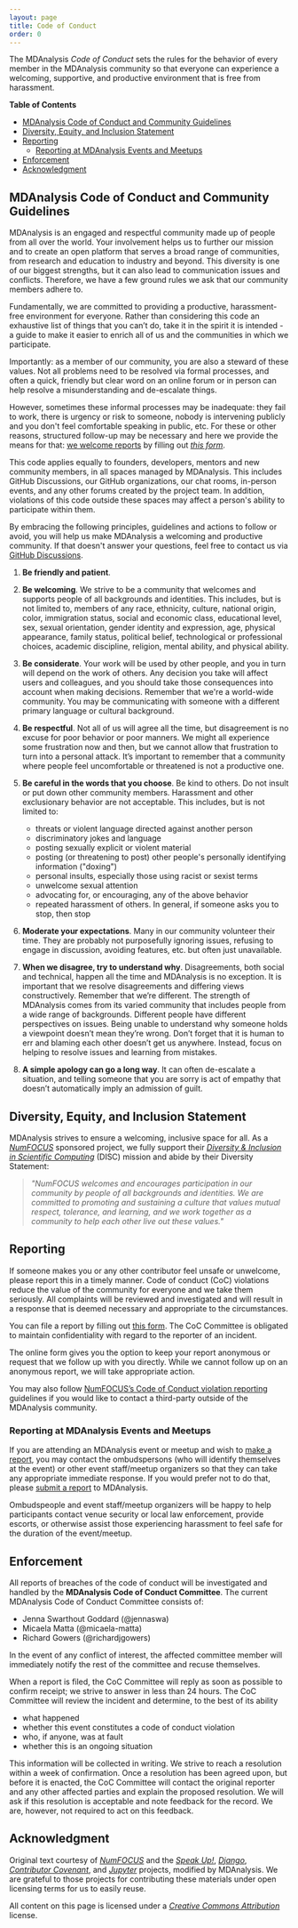 ```yaml
---
layout: page
title: Code of Conduct
order: 0
---
```


<!-- DON'T CHANGE THIS. ALWAYS COPY FROM THE MAIN CODE REPOSITORY -->

The MDAnalysis *Code of Conduct* sets the rules for the behavior of
every member in the MDAnalysis community so that everyone can
experience a welcoming, supportive, and productive environment that is
free from harassment.

**Table of Contents**

- [MDAnalysis Code of Conduct and Community Guidelines](#mdanalysis-code-of-conduct-and-community-guidelines)
- [Diversity, Equity, and Inclusion Statement](#diversity-equity-and-inclusion-statement)
- [Reporting](#reporting)
   * [Reporting at MDAnalysis Events and Meetups](#reporting-at-mdanalysis-events-and-meetups)
- [Enforcement](#enforcement)
- [Acknowledgment](#acknowledgment)

## MDAnalysis Code of Conduct and Community Guidelines

MDAnalysis is an engaged and respectful community made up of people from all
over the world. Your involvement helps us to further our mission and to create
an open platform that serves a broad range of communities, from research and
education to industry and beyond. This diversity is one of our biggest
strengths, but it can also lead to communication issues and conflicts.
Therefore, we have a few ground rules we ask that our community members adhere
to.

Fundamentally, we are committed to providing a productive,
harassment-free environment for everyone. Rather than considering this
code an exhaustive list of things that you can’t do, take it in the
spirit it is intended - a guide to make it easier to enrich all of us
and the communities in which we participate.

Importantly: as a member of our community, you are also a steward of these
values. Not all problems need to be resolved via formal processes, and often a
quick, friendly but clear word on an online forum or in person can help resolve
a misunderstanding and de-escalate things.

However, sometimes these informal processes may be inadequate: they fail to
work, there is urgency or risk to someone, nobody is intervening publicly and
you don't feel comfortable speaking in public, etc. For these or other reasons,
structured follow-up may be necessary and here we provide the means for that: [we
welcome reports](#reporting) by filling out [*this form*][conduct-form].

This code applies equally to founders, developers, mentors and new
community members, in all spaces managed by MDAnalysis. This
includes GitHub Discussions, our GitHub organizations, our chat rooms,
in-person events, and any other forums created by the project team. In
addition, violations of this code outside these spaces may affect a
person's ability to participate within them.

By embracing the following principles, guidelines and actions to follow or
avoid, you will help us make MDAnalysis a welcoming and productive community. If
that doesn't answer your questions, feel free to contact us
via [GitHub Discussions](https://github.com/MDAnalysis/mdanalysis/discussions).


1. **Be friendly and patient**.

2. **Be welcoming**. We strive to be a community that welcomes and supports
   people of all backgrounds and identities. This includes, but is not limited
   to, members of any race, ethnicity, culture, national origin, color,
   immigration status, social and economic class, educational level, sex, sexual
   orientation, gender identity and expression, age, physical appearance, family
   status, political belief, technological or professional choices, academic
   discipline, religion, mental ability, and physical ability.

3. **Be considerate**. Your work will be used by other people, and you in turn
   will depend on the work of others. Any decision you take will affect users
   and colleagues, and you should take those consequences into account when
   making decisions. Remember that we're a world-wide community. You may be
   communicating with someone with a different primary language or cultural
   background.

4. **Be respectful**. Not all of us will agree all the time, but disagreement is
   no excuse for poor behavior or poor manners. We might all experience some
   frustration now and then, but we cannot allow that frustration to turn into a
   personal attack. It’s important to remember that a community where people
   feel uncomfortable or threatened is not a productive one.

5. **Be careful in the words that you choose**. Be kind to others. Do not insult
   or put down other community members. Harassment and other exclusionary
   behavior are not acceptable. This includes, but is not limited to:
   * threats or violent language directed against another person
   * discriminatory jokes and language
   * posting sexually explicit or violent material
   * posting (or threatening to post) other people's personally identifying
     information ("doxing")
   * personal insults, especially those using racist or sexist terms
   * unwelcome sexual attention
   * advocating for, or encouraging, any of the above behavior
   * repeated harassment of others. In general, if someone asks you to stop,
     then stop

6. **Moderate your expectations**. Many in our community volunteer their time.
   They are probably not purposefully ignoring issues, refusing to engage in
   discussion, avoiding features, etc. but often just unavailable.

7. **When we disagree, try to understand why**. Disagreements, both social and
   technical, happen all the time and MDAnalysis is no exception. It is important
   that we resolve disagreements and differing views constructively. Remember
   that we’re different. The strength of MDAnalysis comes from its varied community
   that includes people from a wide range of backgrounds. Different people have
   different perspectives on issues. Being unable to understand why someone
   holds a viewpoint doesn’t mean they’re wrong. Don’t forget that it is human
   to err and blaming each other doesn’t get us anywhere. Instead, focus on
   helping to resolve issues and learning from mistakes.

8. **A simple apology can go a long way**. It can often de-escalate a situation,
   and telling someone that you are sorry is act of empathy that doesn’t
   automatically imply an admission of guilt.

## Diversity, Equity, and Inclusion Statement

MDAnalysis strives to ensure a welcoming, inclusive space for all. As a [*NumFOCUS*](https://numfocus.org/) sponsored project, we fully support their [*Diversity & Inclusion in Scientific Computing*](https://numfocus.org/programs/diversity-inclusion) (DISC) mission and abide by their Diversity Statement:

> *"NumFOCUS welcomes and encourages participation in our community by people of all backgrounds and identities. We are committed to promoting and sustaining a culture that values mutual respect, tolerance, and learning, and we work together as a community to help each other live out these values."*

## Reporting

If someone makes you or any other contributor feel unsafe or unwelcome, please
report this in a timely manner. Code of conduct (CoC) violations reduce the value of
the community for everyone and we take them seriously. All complaints will be
reviewed and investigated and will result in a response that is deemed necessary
and appropriate to the circumstances.

You can file a report by filling out [this form][conduct-form]. The CoC Committee is obligated to maintain
confidentiality with regard to the reporter of an incident.

The online form gives you the option to keep your report anonymous or request
that we follow up with you directly. While we cannot follow up on an anonymous
report, we will take appropriate action.

You may also follow [NumFOCUS’s Code of Conduct violation reporting][NF-conduct] 
guidelines if you would like to contact a third-party outside of the MDAnalysis 
community.

### Reporting at MDAnalysis Events and Meetups
If you are attending an MDAnalysis event or meetup and wish to [make a report](#reporting), you may contact the ombudspersons (who will identify themselves at the event) or other event staff/meetup organizers so that they can take any appropriate immediate response. If you would prefer not to do that, please [submit a report][conduct-form] to MDAnalysis. 

Ombudspeople and event staff/meetup organizers will be happy to help participants contact venue security or local law enforcement, provide escorts, or otherwise assist those experiencing harassment to feel safe for the duration of the event/meetup.

## Enforcement

All reports of breaches of the code of conduct will be investigated and handled by the **MDAnalysis Code of Conduct Committee**. The current MDAnalysis Code of Conduct Committee consists of:
- Jenna Swarthout Goddard (@jennaswa)
- Micaela Matta (@micaela-matta)
- Richard Gowers (@richardjgowers)

In the event of any conflict of interest, the affected committee member will immediately notify the rest of the committee and recuse themselves.

When a report is filed, the CoC Committee will reply as soon as possible to confirm receipt;
we strive to answer in less than 24 hours. The CoC Committee will review the incident and
determine, to the best of its ability

- what happened
- whether this event constitutes a code of conduct violation
- who, if anyone, was at fault
- whether this is an ongoing situation

This information will be collected in writing. We strive to reach a resolution
within a week of confirmation. Once a resolution has been agreed upon, but before it is
enacted, the CoC Committee will contact the original reporter and any other affected parties
and explain the proposed resolution. We will ask if this resolution is
acceptable and note feedback for the record. We are, however, not required to act
on this feedback.

## Acknowledgment

Original text courtesy of [*NumFOCUS*](https://numfocus.org/code-of-conduct) and the
[*Speak Up!*](http://web.archive.org/web/20141109123859/http://speakup.io/coc.html),
[*Django*](https://www.djangoproject.com/conduct),
[*Contributor Covenant*](http://contributor-covenant.org/),
and
[*Jupyter*](https://github.com/jupyter/governance/blob/main/conduct/code_of_conduct.md) projects,
modified by MDAnalysis. We are grateful to those projects for contributing these
materials under open licensing terms for us to easily reuse.

All content on this page is licensed under a [*Creative Commons
Attribution*](http://creativecommons.org/licenses/by/3.0/) license. 

[conduct-form]: https://forms.gle/r2SMU4XcwM814CpJ9

[NF-conduct]: https://numfocus.org/code-of-conduct
